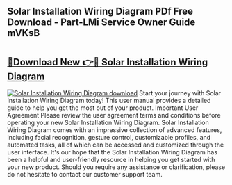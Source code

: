 ## Solar Installation Wiring Diagram PDf Free Download - Part-LMi Service Owner Guide mVKsB

# <h2><a href="http://dfm6jz.blite.top/?on=Solar+Installation+Wiring+Diagram">🔗Download New 👉🔴 Solar Installation Wiring Diagram</a></h2>

[![Solar Installation Wiring Diagram download](https://i.imgur.com/lujVjoI.png)](http://dfm6jz.blite.top/?on=Solar+Installation+Wiring+Diagram)
Start your journey with Solar Installation Wiring Diagram today! This user manual provides a detailed guide to help you get the most out of your product. Important User Agreement Please review the user agreement terms and conditions before operating your new Solar Installation Wiring Diagram. Solar Installation Wiring Diagram comes with an impressive collection of advanced features, including facial recognition, gesture control, customizable profiles, and automated tasks, all of which can be accessed and customized through the user interface. It's our hope that the Solar Installation Wiring Diagram has been a helpful and user-friendly resource in helping you get started with your new product. Should you require any assistance or clarification, please do not hesitate to contact our customer support team.
